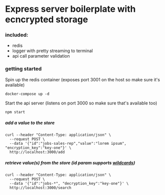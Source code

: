 # Express server boilerplate with ecncrypted storage

### included:
- redis
- logger with pretty streaming to terminal
- api call parameter validation

### getting started

Spin up the redis container (exposes port 3001 on the host so make sure it's available)
```
docker-compose up -d
```

Start the api server (listens on port 3000 so make sure that's available too)
```
npm start
```

##### add a value to the store
```
curl --header "Content-Type: application/json" \
  --request POST \
  --data '{"id":"jobs-sales-rep","value":"lorem ipsum", "encryption_key":"key-one"}' \
  http://localhost:3000/add
```

##### retrieve value(s) from the store (id param supports [wildcards](https://redis.io/commands/keys))
```
curl --header "Content-Type: application/json" \
  --request POST \
  --data '{"id":"jobs-*", "decryption_key":"key-one"}' \
  http://localhost:3000/search
```
